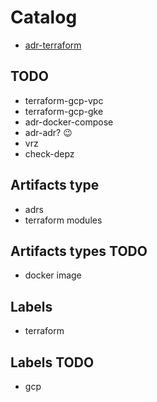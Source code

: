 # Catalog

- [adr-terraform](https://github.com/hekonsek/adr-terraform/blob/main/_agents.md)

## TODO

- terraform-gcp-vpc
- terraform-gcp-gke
- adr-docker-compose
- adr-adr? 😉
- vrz
- check-depz


## Artifacts type

- adrs
- terraform modules

## Artifacts types TODO

- docker image

## Labels

- terraform

## Labels TODO

- gcp